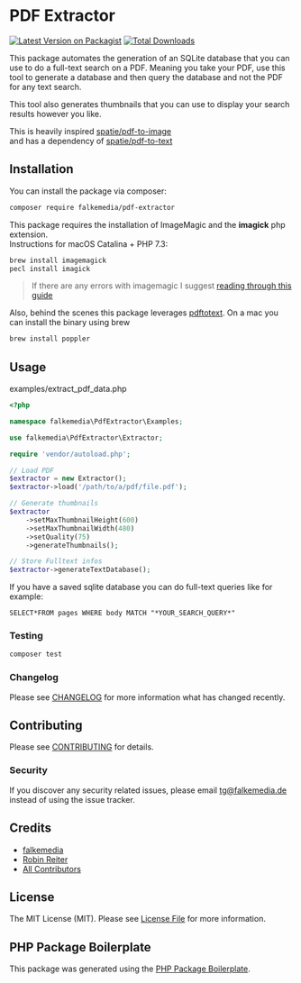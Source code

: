 # PDF Extractor

[![Latest Version on Packagist](https://img.shields.io/packagist/v/falkemedia/pdf-extractor.svg?style=flat-square)](https://packagist.org/packages/falkemedia/pdf-extractor)
[![Total Downloads](https://img.shields.io/packagist/dt/falkemedia/pdf-extractor.svg?style=flat-square)](https://packagist.org/packages/falkemedia/pdf-extractor)

This package automates the generation of an SQLite database that you can use to do a full-text search on a PDF.
Meaning you take your PDF, use this tool to generate a database and then query the database and not the PDF for any text search.

This tool also generates thumbnails that you can use to display your search results however you like.

This is heavily inspired [spatie/pdf-to-image](https://github.com/spatie/pdf-to-image)   
and has a dependency of [spatie/pdf-to-text](https://github.com/spatie/pdf-to-text)   
 
  
## Installation

You can install the package via composer:

```bash
composer require falkemedia/pdf-extractor
```
This package requires the installation of ImageMagic and the **imagick** php extension.   
Instructions for macOS Catalina + PHP 7.3:   

```bash
brew install imagemagick 
pecl install imagick
```

> If there are any errors with imagemagic I suggest [reading through this guide](https://medium.com/@girishkr/install-imagick-on-macos-catalina-php-7-3-64b4e8542ba2)
   
Also, behind the scenes this package leverages [pdftotext](https://en.wikipedia.org/wiki/Pdftotext). 
On a mac you can install the binary using brew

```bash
brew install poppler
```

## Usage
examples/extract_pdf_data.php
``` php
<?php

namespace falkemedia\PdfExtractor\Examples;

use falkemedia\PdfExtractor\Extractor;

require 'vendor/autoload.php';

// Load PDF
$extractor = new Extractor();
$extractor->load('/path/to/a/pdf/file.pdf');

// Generate thumbnails
$extractor
    ->setMaxThumbnailHeight(600)
    ->setMaxThumbnailWidth(480)
    ->setQuality(75)
    ->generateThumbnails();

// Store Fulltext infos
$extractor->generateTextDatabase();

```

If you have a saved sqlite database you can do full-text queries like for example:

```sqlite
SELECT*FROM pages WHERE body MATCH "*YOUR_SEARCH_QUERY*"
```

### Testing

``` bash
composer test
```

### Changelog

Please see [CHANGELOG](CHANGELOG.md) for more information what has changed recently.

## Contributing

Please see [CONTRIBUTING](CONTRIBUTING.md) for details.

### Security

If you discover any security related issues, please email tg@falkemedia.de instead of using the issue tracker.

## Credits

- [falkemedia](https://github.com/falkemedia)
- [Robin Reiter](https://github.com/robin7331)
- [All Contributors](../../contributors)

## License

The MIT License (MIT). Please see [License File](LICENSE.md) for more information.

## PHP Package Boilerplate

This package was generated using the [PHP Package Boilerplate](https://laravelpackageboilerplate.com).
